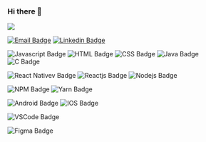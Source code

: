 ### Hi there 👋

<a href=""> <img align="center" src="https://github-readme-stats-sigma-five.vercel.app/api/top-langs/?username=RichardMathews&theme=compact&line_height=40&hide=css"/> </a>

[![Email Badge](https://img.shields.io/badge/-Email-FF0000?style=flat-square&labelColor=FF0000&logo=gmail&logoColor=white&link=https://mail.google.com/mail/?view=cm&fs=1&to=richardmathewsa.silva@hotmail.com&su=SUBJECT&body=BODY&bcc=richardmathewsa.silva@hotmail.com)](https://mail.google.com/mail/?view=cm&fs=1&to=richardmathewsa.silva@hotmail.com&su=SUBJECT&body=BODY&bcc=richardmathewsa.silva@hotmail.com) [![Linkedin Badge](https://img.shields.io/badge/-LinkedIn-blue?style=flat-square&logo=Linkedin&logoColor=white&link=https://www.linkedin.com/in/richard-mathews-537150185/)](https://www.linkedin.com/in/richard-mathews-537150185/) 

![Javascript Badge](https://img.shields.io/badge/-Javascript-FCFC19?style=flat-square&logo=javascript&logoColor=black)  ![HTML Badge](https://img.shields.io/badge/-HTML-E34F26?style=flat-square&logo=html5&logoColor=white) ![CSS Badge](https://img.shields.io/badge/-CSS-239120?style=flat-square&logo=css3&logoColor=white) ![Java Badge](https://img.shields.io/badge/-Java-ED8B00?style=flat-square&logo=java&logoColor=white) ![C Badge](https://img.shields.io/badge/-C-00599C?style=flat-square&logo=c&logoColor=white)

![React Nativev Badge](https://img.shields.io/badge/-React_Native-20232A?style=flat-square&logo=React&logoColor=white) ![Reactjs Badge](https://img.shields.io/badge/-ReactJS-20232A?style=flat-square&logo=React&logoColor=white) ![Nodejs Badge](https://img.shields.io/badge/-Nodejs-43853D?style=flat-square&logo=node-dot-js&logoColor=white)

![NPM Badge](https://img.shields.io/badge/-NPM-CB3837?style=flat-square&logo=npm&logoColor=white) ![Yarn Badge](https://img.shields.io/badge/-Yarn-2C8EBB?style=flat-square&logo=yarn&logoColor=white)

![Android Badge](https://img.shields.io/badge/-Android-3DDC84?style=flat-square&logo=android&logoColor=white) ![IOS Badge](https://img.shields.io/badge/-iOS-000000?style=flat-square&logo=ios&logoColor=white)

![VSCode Badge](https://img.shields.io/badge/-Visual_Studio_Code-0078D4?style=flat-square&logo=visual%20studio&logoColor=white)

![Figma Badge](https://img.shields.io/badge/-Figma-F24E1E?style=flat-square&logo=figma&logoColor=white)

